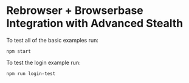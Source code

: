 # Rebrowser + Browserbase Integration with Advanced Stealth

To test all of the basic examples run:

    npm start

To test the login example run: 

    npm run login-test
